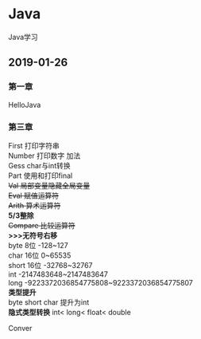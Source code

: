 # Java
Java学习

## 2019-01-26
### 第一章 
HelloJava
### 第三章
First 打印字符串  
Number 打印数字 加法  
Gess char与int转换  
Part 使用和打印final  
~~Val 局部变量隐藏全局变量~~  
~~Eval 赋值运算符~~  
~~Arith 算术运算符~~  
**5/3整除**  
~~Compare 比较运算符~~  
**>>>无符号右移**  
byte 8位 -128~127  
char 16位 0~65535  
short 16位 -32768~32767  
int -2147483648~2147483647  
long -9223372036854775808~9223372036854775807  
**类型提升**  
 byte short char 提升为int  
 **隐式类型转换**
 int< long< float< double  
  
Conver  